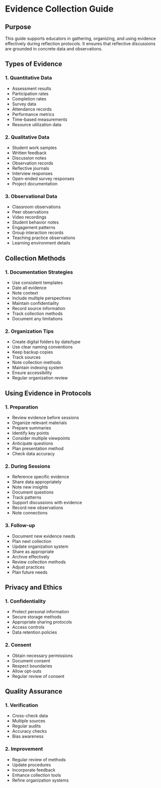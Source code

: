 # Evidence Collection Guide

## Purpose
This guide supports educators in gathering, organizing, and using evidence effectively during reflection protocols. It ensures that reflective discussions are grounded in concrete data and observations.

## Types of Evidence

### 1. Quantitative Data
- Assessment results
- Participation rates
- Completion rates
- Survey data
- Attendance records
- Performance metrics
- Time-based measurements
- Resource utilization data

### 2. Qualitative Data
- Student work samples
- Written feedback
- Discussion notes
- Observation records
- Reflective journals
- Interview responses
- Open-ended survey responses
- Project documentation

### 3. Observational Data
- Classroom observations
- Peer observations
- Video recordings
- Student behavior notes
- Engagement patterns
- Group interaction records
- Teaching practice observations
- Learning environment details

## Collection Methods

### 1. Documentation Strategies
- Use consistent templates
- Date all evidence
- Note context
- Include multiple perspectives
- Maintain confidentiality
- Record source information
- Track collection methods
- Document any limitations

### 2. Organization Tips
- Create digital folders by date/type
- Use clear naming conventions
- Keep backup copies
- Track sources
- Note collection methods
- Maintain indexing system
- Ensure accessibility
- Regular organization review

## Using Evidence in Protocols

### 1. Preparation
- Review evidence before sessions
- Organize relevant materials
- Prepare summaries
- Identify key points
- Consider multiple viewpoints
- Anticipate questions
- Plan presentation method
- Check data accuracy

### 2. During Sessions
- Reference specific evidence
- Share data appropriately
- Note new insights
- Document questions
- Track patterns
- Support discussions with evidence
- Record new observations
- Note connections

### 3. Follow-up
- Document new evidence needs
- Plan next collection
- Update organization system
- Share as appropriate
- Archive effectively
- Review collection methods
- Adjust practices
- Plan future needs

## Privacy and Ethics

### 1. Confidentiality
- Protect personal information
- Secure storage methods
- Appropriate sharing protocols
- Access controls
- Data retention policies

### 2. Consent
- Obtain necessary permissions
- Document consent
- Respect boundaries
- Allow opt-outs
- Regular review of consent

## Quality Assurance

### 1. Verification
- Cross-check data
- Multiple sources
- Regular audits
- Accuracy checks
- Bias awareness

### 2. Improvement
- Regular review of methods
- Update procedures
- Incorporate feedback
- Enhance collection tools
- Refine organization systems
